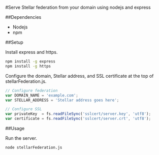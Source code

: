 #Serve Stellar federation from your domain using nodejs and express

##Dependencies

 - Nodejs
 - npm

##Setup

Install express and https.

```bash
npm install -g express
npm install -g https
```

Configure the domain, Stellar address, and SSL certificate at the top of stellarFederation.js.

```js
// Configure federation
var DOMAIN_NAME = 'example.com';
var STELLAR_ADDRESS = 'Stellar address goes here';

// Configure SSL
var privateKey  = fs.readFileSync('sslcert/server.key', 'utf8');
var certificate = fs.readFileSync('sslcert/server.crt', 'utf8');
```

##Usage

Run the server.

```bash
node stellarFederation.js
```